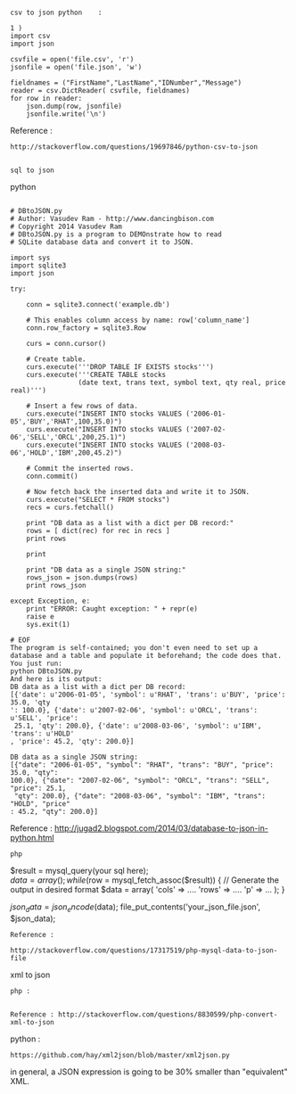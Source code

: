 
~~~ 

csv to json python    :  
~~~ 
~~~
1 ) 
import csv
import json

csvfile = open('file.csv', 'r')
jsonfile = open('file.json', 'w')

fieldnames = ("FirstName","LastName","IDNumber","Message")
reader = csv.DictReader( csvfile, fieldnames)
for row in reader:
    json.dump(row, jsonfile)
    jsonfile.write('\n')
~~~	
Reference : 

	http://stackoverflow.com/questions/19697846/python-csv-to-json
	
	
~~~

sql to json 

~~~ 
python 
~~~ 

# DBtoJSON.py
# Author: Vasudev Ram - http://www.dancingbison.com
# Copyright 2014 Vasudev Ram
# DBtoJSON.py is a program to DEMOnstrate how to read 
# SQLite database data and convert it to JSON.

import sys
import sqlite3
import json

try:

    conn = sqlite3.connect('example.db')

    # This enables column access by name: row['column_name']
    conn.row_factory = sqlite3.Row

    curs = conn.cursor()

    # Create table.
    curs.execute('''DROP TABLE IF EXISTS stocks''')
    curs.execute('''CREATE TABLE stocks
                 (date text, trans text, symbol text, qty real, price real)''')

    # Insert a few rows of data.
    curs.execute("INSERT INTO stocks VALUES ('2006-01-05','BUY','RHAT',100,35.0)")
    curs.execute("INSERT INTO stocks VALUES ('2007-02-06','SELL','ORCL',200,25.1)")
    curs.execute("INSERT INTO stocks VALUES ('2008-03-06','HOLD','IBM',200,45.2)")

    # Commit the inserted rows.
    conn.commit()

    # Now fetch back the inserted data and write it to JSON.
    curs.execute("SELECT * FROM stocks")
    recs = curs.fetchall()

    print "DB data as a list with a dict per DB record:"
    rows = [ dict(rec) for rec in recs ]
    print rows

    print

    print "DB data as a single JSON string:"
    rows_json = json.dumps(rows)
    print rows_json

except Exception, e:
    print "ERROR: Caught exception: " + repr(e)
    raise e
    sys.exit(1)

# EOF
The program is self-contained; you don't even need to set up a database and a table and populate it beforehand; the code does that. You just run:
python DBtoJSON.py
And here is its output:
DB data as a list with a dict per DB record:
[{'date': u'2006-01-05', 'symbol': u'RHAT', 'trans': u'BUY', 'price': 35.0, 'qty
': 100.0}, {'date': u'2007-02-06', 'symbol': u'ORCL', 'trans': u'SELL', 'price':
 25.1, 'qty': 200.0}, {'date': u'2008-03-06', 'symbol': u'IBM', 'trans': u'HOLD'
, 'price': 45.2, 'qty': 200.0}]

DB data as a single JSON string:
[{"date": "2006-01-05", "symbol": "RHAT", "trans": "BUY", "price": 35.0, "qty":
100.0}, {"date": "2007-02-06", "symbol": "ORCL", "trans": "SELL", "price": 25.1,
 "qty": 200.0}, {"date": "2008-03-06", "symbol": "IBM", "trans": "HOLD", "price"
: 45.2, "qty": 200.0}]
~~~

Reference : 
http://jugad2.blogspot.com/2014/03/database-to-json-in-python.html

~~~
php  
~~~

$result = mysql_query(your sql here);    
$data = array();
while ($row = mysql_fetch_assoc($result)) {
    // Generate the output in desired format
    $data = array(
        'cols' => ....
        'rows' => ....
        'p' => ...
    );
}

$json_data = json_encode($data);
file_put_contents('your_json_file.json', $json_data);

~~~
Reference : 

http://stackoverflow.com/questions/17317519/php-mysql-data-to-json-file

~~~

xml to json 
~~~
php : 

~~~

<?php   
class XmlToJson {
    public function Parse ($url) {
        $fileContents= file_get_contents($url);
        $fileContents = str_replace(array("\n", "\r", "\t"), '', $fileContents);
        $fileContents = trim(str_replace('"', "'", $fileContents));
        $simpleXml = simplexml_load_string($fileContents);
        $json = json_encode($simpleXml);

        return $json;
    }
}
?>

~~~

Reference : http://stackoverflow.com/questions/8830599/php-convert-xml-to-json

~~~

python : 
~~~
https://github.com/hay/xml2json/blob/master/xml2json.py
~~~


in general, a JSON expression is going to be 30% smaller than "equivalent" XML. 






